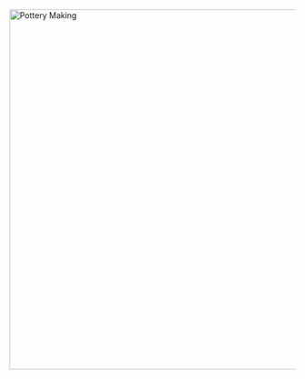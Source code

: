 <img width="634" alt="Pottery Making" src="https://github.com/user-attachments/assets/775c0c70-24d9-47f9-b86f-bf0d90c21d4d" />
